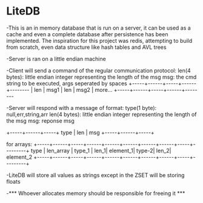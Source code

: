 # LiteDB

-This is an in memory database that is run on a server, it can be used as a cache and even a complete database after persistence has been implemented. The inspiration for this project was redis, attempting to build from scratch, even data structure like hash tables and AVL trees

-Server is ran on a little endian machine


-Client will send a command of the regular communication protocol:
len(4 bytes): little endian integer representing the length of the msg
msg: the cmd string to be executed, args seperated by spaces
+-----+------+-----+------+--------
| len | msg1 | len | msg2 | more...
+-----+------+-----+------+--------


-Server will respond with a message of format:
type(1 byte): null,err,string,arr
len(4 bytes): little endian integer representing the length of the msg
msg: reponse msg

+-----+------+-----+
type | len | msg
+-----+------+-----+

for arrays: 
+-----+------+-----+------+------+------+------+------+-----+---------+
type | len_array | type_1 | len_1| element_1| type-2| len_2| element_2
+-----+------+-----+------+------+------+------+------+-----+---------+

-LiteDB will store all values as strings except in the ZSET will be storing floats

-*** Whoever allocates memory should be responsible for freeing it ***




